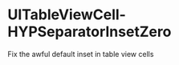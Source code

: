 UITableViewCell-HYPSeparatorInsetZero
===================================
Fix the awful default inset in table view cells
